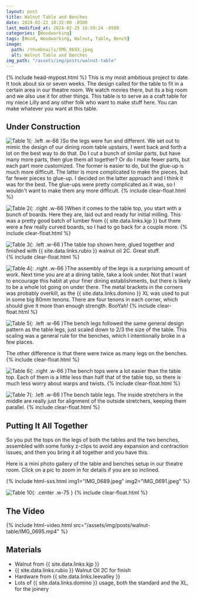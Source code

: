 ```yaml
---
layout: post
title: Walnut Table and Benches
date: 2024-02-22 18:32:00 -0500
last_modified_at: 2024-02-25 18:59:24 -0500
categories: [Woodworking]
tags: [Wood, Woodworking, Walnut, Table, Bench]
image:
  path: /thumbnails/IMG_0693.jpeg
  alt: Walnut Table and Benches
img_path: "/assets/img/posts/walnut-table"
---
```

{% include head-mypost.html %}
This is my most ambitious project to date.  It took about six or seven weeks.  The design called for the table to fit in a certain area in our theatre room.  We watch movies there, but its a big room and we also use it for other things.  This table is to serve as a craft table for my niece Lilly and any other folk who want to make stuff here.  You can make whatever you want at this table.

## Under Construction

![Table 1]{: .left .w-66 }So the legs were fun and different.  We set out to mimic the design of our dining room table upstairs, I went back and forth a lot on the best way to do that.  Do I cut a bunch of similar parts, but have many more parts, then glue them all together?  Or do I make fewer parts, but each part more customized.  The former is easier to do, but the glue-up is much more difficult.  The latter is more complicated to make the pieces, but far fewer pieces to glue-up.  I decided on the latter approach and I think it was for the best.  The glue-ups were pretty complicated as it was, so I wouldn't want to make them any more difficult.
{% include clear-float.html %}

![Table 2]{: .right .w-66 }When it comes to the table top, you start with a bunch of boards.  Here they are, laid out and ready for initial milling.  This was a pretty good batch of lumber from {{ site.data.links.kjp }} but there were a few really curved boards, so I had to go back for a couple more.
{% include clear-float.html %}

![Table 3]{: .left .w-66 }The table top shown here, glued together and finished with {{ site.data.links.rubio }} walnut oil 2C.  Great stuff.  
{% include clear-float.html %}

![Table 4]{: .right .w-66 }The assembly of the legs is a surprising amount of work.  Next time you are at a dining table, take a look under.  Not that I want to encourage this habit at your finer dining establishments, but there is likely to be a whole lot going on under there.  The metal brackets in the corners was probably overkill, as the {{ site.data.links.domino }} XL was used to put in some big 80mm tenons.  There are four tenons in each corner, which should give it more than enough strength.  BooYah!
{% include clear-float.html %}

![Table 5]{: .left .w-66 }The bench legs followed the same general design pattern as the table legs, just scaled down to 2/3 the size of the table.  This scaling was a general rule for the benches, which I intentionally broke in a few places.

The other difference is that there were twice as many legs on the benches.
{% include clear-float.html %}

![Table 6]{: .right .w-66 }The bench tops were a lot easier than the table top.  Each of them is a little less than half that of the table top, so there is much less worry about warps and twists.
{% include clear-float.html %}

![Table 7]{: .left .w-66 }The bench table legs.  The inside stretchers in the middle are really just for alignment of the outside stretchers, keeping them parallel.
{% include clear-float.html %}

## Putting It All Together

So you put the tops on the legs of both the tables and the two benches, assembled with some funky z-clips to avoid any expansion and contraction issues, and then you bring it all together and you have this.

Here is a mini photo gallery of the table and benches setup in our theatre room.  Click on a pic to zoom in for details if you are so inclined.

{% include html-sxs.html img1="IMG_0689.jpeg" img2="IMG_0691.jpeg" %}

![Table 10]{: .center .w-75 }
{% include clear-float.html %}

## The Video

{% include html-video.html src="/assets/img/posts/walnut-table/IMG_0695.mp4" %}

## Materials

- Walnut from {{ site.data.links.kjp }}
- {{ site.data.links.rubio }} Walnut Oil 2C for finish
- Hardware from {{ site.data.links.leevalley }}
- Lots of {{ site.data.links.domino }} usage, both the standard and the XL, for the joinery

[Table 1]: IMG_0490.jpeg
[Table 2]: IMG_0499.jpeg
[Table 3]: IMG_0512.jpeg
[Table 4]: IMG_0516.jpeg
[Table 5]: IMG_0634.jpeg
[Table 6]: IMG_0656.jpeg
[Table 7]: IMG_0659.jpeg
[Table 8]: IMG_0689.jpeg
[Table 9]: IMG_0691.jpeg
[Table 10]: IMG_0693.jpeg
